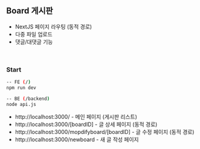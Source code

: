 ## Board 게시판
- NextJS 페이지 라우팅 (동적 경로)
- 다중 파일 업로드
- 댓글/대댓글 기능

<br />

### Start
```bash
-- FE (/)
npm run dev

-- BE (/backend)
node api.js
```
- http://localhost:3000/ - 메인 페이지 (게시판 리스트)
- http://localhost:3000/[boardID] - 글 상세 페이지 (동적 경로)
- http://localhost:3000/mopdifyboard/[boardID] - 글 수정 페이지 (동적 경로)
- http://localhost:3000/newboard - 새 글 작성 페이지
